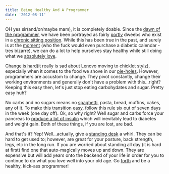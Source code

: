 ```yaml
---
title: Being Healthy And A Programmer
date: '2012-08-11'
---
```


OH yes sir(and/or/maybe mam), it is completely doable. Since the [dawn of
the programmer][1], we have been portrayed as fairly [portly][2] dweebs
who exist in a [chronic sitting position][3]. While this has been true
in the past, and surely is at the [moment][4] (who the fuck would even purchase a diabetic calendar - tres bizarre), we can do a lot to help
ourselves stay healthy while still doing what we [absolutely love][5].

[Change is hard][6](it really is sad about Lenovo moving to chicklet stylz), especially when it comes to the food we shove in our
[pie-holes][7]. However, programmers are accustom to change. They pivot
constantly, change their working environments and generally don't have a
problem with this...right? Keeping this easy then, let's just stop
eating carbohydates and sugar. Pretty easy huh?

No carbs and no sugars means no [spaghetti][8], pasta, bread, muffins,
cakes, any of it. To make this transition easy, follow this rule six out
of seven days in the week (one day off). Ok, so why right? Well sugar
and carbs force your pancreas to [produce a lot of insulin][9] which
will inevitably lead to diabetes and weight gain. Both of these things,
if you are lost, are bad.

And that's it? Yep! Well...actually, give a [standing desk][10] a whirl.
They can be hard to get used to; however, are great for your posture,
back strength, legs, etc in the long run. If you are worried about
standing all day (it is hard at first) find one that auto-magically
moves up and down. They are expensive but will add years onto the
backend of your life in order for you to continue to do what you love
well into your old age. Go [forth][11] and be a healthy, kick-ass
programmer!

[1]: http://cdn.collider.com/wp-content/uploads/Tron-Legacy-movie-image-211.jpg
[2]: http://tubulocity.com/wp-content/uploads/2010/01/fat_cyclist.jpg
[3]: http://www.lifehack.org/articles/lifestyle/why-sitting-is-killing-you.html
[4]: http://diabetic-calendar.com/
[5]: http://codinghorror.typepad.com/.a/6a0120a85dcdae970b012877707dd5970c-pi
[6]: http://blog.lenovo.com/images/uploads/hero/TopView_T430s_crop.jpg
[7]: http://wildomarmagazine.files.wordpress.com/2011/10/shut_your_pie_hole.jpg
[8]: http://cloudbacon.com
[9]: http://www.livestrong.com/article/481929-increased-blood-sugar-weight-gain/
[10]: http://smarterware.org/7102/how-and-why-i-switched-to-a-standing-desk
[11]: https://en.wikipedia.org/wiki/Forth_(programming_language)
